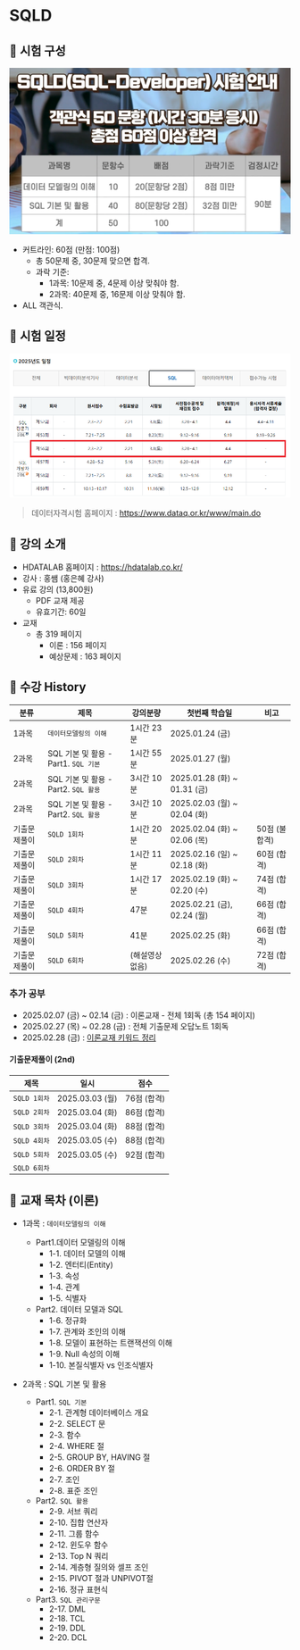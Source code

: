 # SQLD

## 📌 시험 구성

![sqld](img/sqld.png)

- 커트라인: 60점 (만점: 100점)
  - 총 50문제 중, 30문제 맞으면 합격.
  - 과락 기준:
    - 1과목: 10문제 중, 4문제 이상 맞춰야 함.
    - 2과목: 40문제 중, 16문제 이상 맞춰야 함.
- ALL 객관식.

## 📅 시험 일정

![sqld_schedule](img/sqld_schedule.png)

> 데이터자격시험 홈페이지 : https://www.dataq.or.kr/www/main.do

## 📌 강의 소개

- HDATALAB 홈페이지 : https://hdatalab.co.kr/
- 강사 : 홍쌤 (홍은혜 강사)
- 유료 강의 (13,800원)
  - PDF 교재 제공
  - 유효기간: 60일
- 교재
  - 총 319 페이지
    - 이론 : 156 페이지
    - 예상문제 : 163 페이지

## 📅 수강 History

| 분류     | 제목                            | 강의분량      | 첫번째 학습일                    | 비고        |
|--------|-------------------------------|-----------|----------------------------|-----------|
| 1과목    | `데이터모델링의 이해`                  | 1시간 23분   | 2025.01.24 (금)             |           |
| 2과목    | SQL 기본 및 활용 - Part1. `SQL 기본` | 1시간 55분   | 2025.01.27 (월)             |           |
| 2과목    | SQL 기본 및 활용 - Part2. `SQL 활용` | 3시간 10분   | 2025.01.28 (화) ~ 01.31 (금) |           |
| 2과목    | SQL 기본 및 활용 - Part2. `SQL 활용` | 3시간 10분   | 2025.02.03 (월) ~ 02.04 (화) |           |
| 기출문제풀이 | `SQLD 1회차`                    | 1시간 20분   | 2025.02.04 (화) ~ 02.06 (목) | 50점 (불합격) |
| 기출문제풀이 | `SQLD 2회차`                    | 1시간 11분   | 2025.02.16 (일) ~ 02.18 (화) | 60점 (합격)  |
| 기출문제풀이 | `SQLD 3회차`                    | 1시간 17분   | 2025.02.19 (화) ~ 02.20 (수) | 74점 (합격)  |
| 기출문제풀이 | `SQLD 4회차`                    | 47분       | 2025.02.21 (금), 02.24 (월)  | 66점 (합격)  |
| 기출문제풀이 | `SQLD 5회차`                    | 41분       | 2025.02.25 (화)             | 66점 (합격)  |
| 기출문제풀이 | `SQLD 6회차`                    | (해설영상 없음) | 2025.02.26 (수)             | 72점 (합격)  |

### 추가 공부

- 2025.02.07 (금) ~ 02.14 (금) : 이론교재 - 전체 1회독 (총 154 페이지)
- 2025.02.27 (목) ~ 02.28 (금) : 전체 기출문제 오답노트 1회독
- 2025.02.28 (금) : [이론교재 키워드 정리](keyword.md)
  
#### 기출문제풀이 (2nd)

| 제목         | 일시             | 점수       |
|------------|----------------|----------|
| `SQLD 1회차` | 2025.03.03 (월) | 76점 (합격) |
| `SQLD 2회차` | 2025.03.04 (화) | 86점 (합격) |
| `SQLD 3회차` | 2025.03.04 (화) | 88점 (합격) |
| `SQLD 4회차` | 2025.03.05 (수) | 88점 (합격) |
| `SQLD 5회차` | 2025.03.05 (수) | 92점 (합격) |
| `SQLD 6회차` |                |          |

## 🔎 교재 목차 (이론)

- 1과목 : `데이터모델링의 이해`
    - Part1.데이터 모델링의 이해
      - 1-1. 데이터 모델의 이해
      - 1-2. 엔터티(Entity)
      - 1-3. 속성
      - 1-4. 관계
      - 1-5. 식별자
    - Part2. 데이터 모델과 SQL
      - 1-6. 정규화
      - 1-7. 관계와 조인의 이해
      - 1-8. 모델이 표현하는 트랜잭션의 이해
      - 1-9. Null 속성의 이해
      - 1-10. 본질식별자 vs 인조식별자
      
- 2과목 : SQL 기본 및 활용
  - Part1. `SQL 기본`
    - 2-1. 관계형 데이터베이스 개요
    - 2-2. SELECT 문
    - 2-3. 함수
    - 2-4. WHERE 절
    - 2-5. GROUP BY, HAVING 절
    - 2-6. ORDER BY 절
    - 2-7. 조인
    - 2-8. 표준 조인
  - Part2. `SQL 활용`
    - 2-9. 서브 쿼리
    - 2-10. 집합 연산자
    - 2-11. 그룹 함수
    - 2-12. 윈도우 함수
    - 2-13. Top N 쿼리
    - 2-14. 계층형 질의와 셀프 조인
    - 2-15. PIVOT 절과 UNPIVOT절
    - 2-16. 정규 표현식
  - Part3. `SQL 관리구문`
    - 2-17. DML
    - 2-18. TCL
    - 2-19. DDL
    - 2-20. DCL
